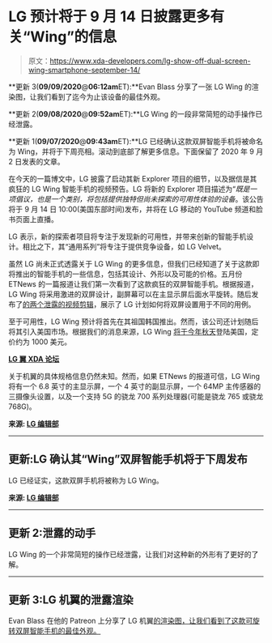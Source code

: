 # LG 预计将于 9 月 14 日披露更多有关“Wing”的信息

> 原文：<https://www.xda-developers.com/lg-show-off-dual-screen-wing-smartphone-september-14/>

**更新 3(****09/09/2020****@****06:12am****ET):**Evan Blass 分享了一张 LG Wing 的渲染图，让我们看到了迄今为止该设备的最佳外观。

**更新 2(****09/08/2020****@****09:52am****ET):**LG Wing 的一段非常简短的动手操作已经泄露。

**更新 1(****09/07/2020****@****09:43am****ET):**LG 已经确认这款双屏智能手机将被命名为 Wing，并将于下周亮相。滚动到底部了解更多信息。下面保留了 2020 年 9 月 2 日发表的文章。

在今天的一篇博文中，LG 披露了启动其新 Explorer 项目的细节，以及据信是其疯狂的 LG Wing 智能手机的视频预告。LG 将新的 Explorer 项目描述为“*既是一项倡议，也是一个类别，将包括提供独特但尚未探索的可用性体验的设备*。该公告将于 9 月 14 日 10:00(美国东部时间)发布，并将在 LG 移动的 YouTube 频道和脸书页面上直播。

LG 表示，新的探索者项目将专注于发现新的可用性，并带来创新的智能手机设计。相比之下，其“通用系列”将专注于提供竞争设备，如 LG Velvet。

虽然 LG 尚未正式透露关于 LG Wing 的更多信息，但我们已经知道了关于这款即将推出的智能手机的一些信息，包括其设计、外形以及可能的价格。五月份 ETNews 的一篇报道让我们第一次看到了这款疯狂的双屏智能手机。根据报道，LG Wing 将采用激进的双屏设计，副屏幕可以在主显示屏后面水平旋转。随后发布了[的两个泄露的视频剪辑](https://www.xda-developers.com/first-look-lg-crazy-dual-display-wing-smartphone/)，展示了 LG 计划如何将双屏设置用于不同的用例。

至于可用性，LG Wing 预计将首先在其祖国韩国推出。然而，该公司还计划随后将其引入美国市场。根据我们的消息来源，LG Wing [将于今年秋天](https://www.xda-developers.com/lg-wing-us-launch-pricing/)登陆美国，定价约为 1000 美元。

**[LG 翼 XDA 论坛](https://forum.xda-developers.com/lg-wing)**

关于机翼的具体规格信息仍然未知。然而，如果 ETNews 的报道可信，LG Wing 将有一个 6.8 英寸的主显示屏，一个 4 英寸的副显示屏，一个 64MP 主传感器的三摄像头设置，以及一个支持 5G 的骁龙 700 系列处理器(可能是骁龙 765 或骁龙 768G)。

**来源: [LG 编辑部](http://www.lgnewsroom.com/2020/09/lg-embarks-on-new-mobile-initiative-to-explore-the-unknown/)**

* * *

## 更新:LG 确认其“Wing”双屏智能手机将于下周发布

LG 已经证实，这款双屏手机将被称为 LG Wing。

**来源: [LG 编辑部](https://www.lgnewsroom.com/2020/09/lg-wing-confirmed-to-take-flight-as-first-explorer-project-device/)**

* * *

## 更新 2:泄露的动手

LG Wing 的一个非常简短的操作已经泄露，让我们对这种新的外形有了更好的了解。

* * *

## 更新 3:LG 机翼的泄露渲染

Evan Blass 在他的 Patreon 上分享了 LG 机翼[的渲染图，让我们看到了这款可旋转双屏智能手机的最佳外观。](https://www.patreon.com/posts/lg-wing-5g-41386006)